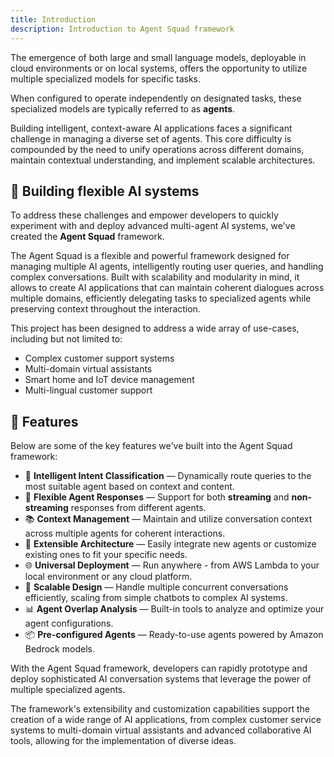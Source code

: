 ```yaml
---
title: Introduction
description: Introduction to Agent Squad framework
---
```


The emergence of both large and small language models, deployable in cloud environments or on local systems, offers the opportunity to utilize multiple specialized models for specific tasks.

When configured to operate independently on designated tasks, these specialized models are typically referred to as **agents**.

Building intelligent, context-aware AI applications faces a significant challenge in managing a diverse set of agents. This core difficulty is compounded by the need to unify operations across different domains, maintain contextual understanding, and implement scalable architectures.

## 🚀 Building flexible AI systems

To address these challenges and empower developers to quickly experiment with and deploy advanced multi-agent AI systems, we've created the **Agent Squad** framework.

The Agent Squad is a flexible and powerful framework designed for managing multiple AI agents, intelligently routing user queries, and handling complex conversations. Built with scalability and modularity in mind, it allows to create AI applications that can maintain coherent dialogues across multiple domains, efficiently delegating tasks to specialized agents while preserving context throughout the interaction.

This project has been designed to address a wide array of use-cases, including but not limited to:
- Complex customer support systems
- Multi-domain virtual assistants
- Smart home and IoT device management
- Multi-lingual customer support


## 🔖 Features

Below are some of the key features we've built into the Agent Squad framework:

- 🧠 **Intelligent Intent Classification** — Dynamically route queries to the most suitable agent based on context and content.
- 🌊 **Flexible Agent Responses** — Support for both **streaming** and **non-streaming** responses from different agents.
- 📚 **Context Management** — Maintain and utilize conversation context across multiple agents for coherent interactions.
- 🔧 **Extensible Architecture** — Easily integrate new agents or customize existing ones to fit your specific needs.
- 🌐 **Universal Deployment** — Run anywhere - from AWS Lambda to your local environment or any cloud platform.
- 🚀 **Scalable Design** — Handle multiple concurrent conversations efficiently, scaling from simple chatbots to complex AI systems.
- 📊 **Agent Overlap Analysis** — Built-in tools to analyze and optimize your agent configurations.
- 📦 **Pre-configured Agents** — Ready-to-use agents powered by Amazon Bedrock models.

With the Agent Squad framework, developers can rapidly prototype and deploy sophisticated AI conversation systems that leverage the power of multiple specialized agents.

The framework's extensibility and customization capabilities support the creation of a wide range of AI applications, from complex customer service systems to multi-domain virtual assistants and advanced collaborative AI tools, allowing for the implementation of diverse ideas.